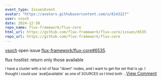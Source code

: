 ```yaml
---
event_type: IssuesEvent
avatar: "https://avatars.githubusercontent.com/u/814322?"
user: vsoch
date: 2024-12-30
repo_name: flux-framework/flux-core
html_url: https://github.com/flux-framework/flux-core/issues/6535
repo_url: https://github.com/flux-framework/flux-core
---
```


<a href='https://github.com/vsoch' target='_blank'>vsoch</a> open issue <a href='https://github.com/flux-framework/flux-core/issues/6535' target='_blank'>flux-framework/flux-core#6535</a>.

<p>flux hostlist: return only those available</p><small>I have a cluster with a lot of faux "down" nodes, and I want to get the set that is up. I thought I could use `avail|available` as one of SOURCES so I tried both...</small><a href='https://github.com/flux-framework/flux-core/issues/6535' target='_blank'>View Comment</a>